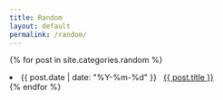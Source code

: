 ```yaml
---
title: Random
layout: default
permalink: /random/
---
```

{% for post in site.categories.random %}
 <li><span>{{ post.date | date: "%Y-%m-%d" }}</span> &nbsp; <a href="{{ post.url }}">{{ post.title }}</a></li>
{% endfor %}
